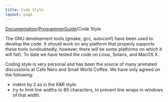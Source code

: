 ```yaml
---
title: Code Style
layout: page
---
```


[Documentation]({{site.baseurl}}/AthenaDocs)/[ProgrammerGuide]({{site.baseurl}}/AthenaDocsPG)/Code Style

The GNU development tools (gmake, gcc, autoconf) have been used
to develop the code.  It *should* work on any platform that properly supports
these tools (undoubtedly, however, there will be some platforms on which it will fail).
To date we have tested the code on Linux, Solaris, and MacOS X.

Coding style is very personal and has been the source of many animated
discussions at Cafe Nero and Small World Coffee.  We have only agreed
on the following:

 * indent by 2 as in the K&R style.
 * try to limit line widths to 80 characters, to prevent line wraps in windows of that width.
